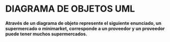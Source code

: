 # DIAGRAMA DE OBJETOS UML

#### Através de un diagrama de objeto represente el siguiente enunciado, un supermercado o minimarket, corresponde a un proveedor y un proveedor puede tener muchos supermercados. 